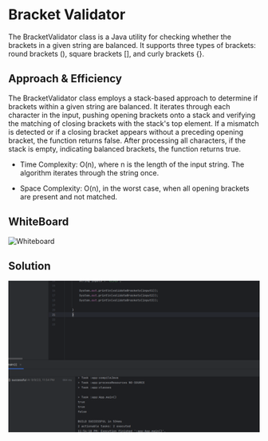 # Bracket Validator
The BracketValidator class is a Java utility for checking whether the brackets in a given string are balanced. 
It supports three types of brackets: round brackets (), square brackets [], and curly brackets {}.


## Approach & Efficiency

The BracketValidator class employs a stack-based approach to determine if brackets within a given string are balanced.
It iterates through each character in the input, pushing opening brackets onto a stack and verifying the matching of 
closing brackets with the stack's top element. If a mismatch is detected or if a closing bracket appears without a 
preceding opening bracket, the function returns false. After processing all characters, if the stack is empty, 
indicating balanced brackets, the function returns true.

- Time Complexity: O(n), where n is the length of the input string. The algorithm iterates through the string once.

- Space Complexity: O(n), in the worst case, when all opening brackets are present and not matched.


## WhiteBoard

![Whiteboard](app/src/main/resources/cc12whiteboardnew.png)

## Solution
![Output](app/src/main/resources/cc13output.png)